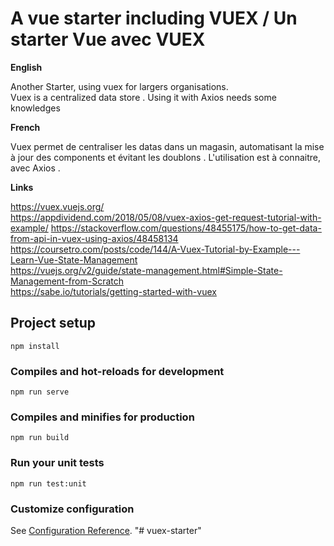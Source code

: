 # A vue starter including VUEX / Un starter Vue avec VUEX

<b>English</b><br>

Another Starter, using vuex for largers organisations.<br>
Vuex is a centralized data store . Using it with Axios needs some knowledges<br>

<b>French</b><br>

Vuex permet de centraliser les datas dans un magasin, automatisant la mise à jour des components et évitant les doublons .
L'utilisation est à connaitre, avec Axios .
<br>


<b>Links </b><br>

https://vuex.vuejs.org/<br>
https://appdividend.com/2018/05/08/vuex-axios-get-request-tutorial-with-example/
https://stackoverflow.com/questions/48455175/how-to-get-data-from-api-in-vuex-using-axios/48458134<br>
https://coursetro.com/posts/code/144/A-Vuex-Tutorial-by-Example---Learn-Vue-State-Management<br>
https://vuejs.org/v2/guide/state-management.html#Simple-State-Management-from-Scratch<br>
https://sabe.io/tutorials/getting-started-with-vuex<br>

## Project setup
```
npm install
```

### Compiles and hot-reloads for development
```
npm run serve
```

### Compiles and minifies for production
```
npm run build
```

### Run your unit tests
```
npm run test:unit
```

### Customize configuration
See [Configuration Reference](https://cli.vuejs.org/config/).
"# vuex-starter" 
